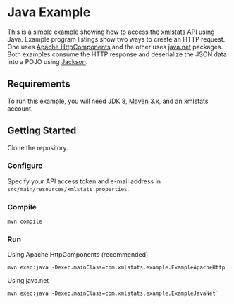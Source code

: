 Java Example
============

This is a simple example showing how to access the
[xmlstats](https://erikberg.com/api) API using Java. Example program listings
show two ways to create an HTTP request. One uses [Apache
HttpComponents](https://hc.apache.org/) and the other uses
[java.net](https://docs.oracle.com/javase/8/docs/api/java/net/package-summary.html)
packages. Both examples consume the HTTP response and deserialize the JSON data
into a POJO using [Jackson](https://github.com/FasterXML/jackson).

Requirements
------------
To run this example, you will need JDK 8, [Maven](https://maven.apache.org/)
3.x, and an xmlstats account.

Getting Started
---------------
Clone the repository.

### Configure
Specify your API access token and e-mail address in
`src/main/resources/xmlstats.properties`.

### Compile
`mvn compile`

### Run
Using Apache HttpComponents (recommended)
```
mvn exec:java -Dexec.mainClass=com.xmlstats.example.ExampleApacheHttp
```

Using java.net
```
mvn exec:java -Dexec.mainClass=com.xmlstats.example.ExampleJavaNet`
```

